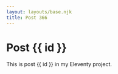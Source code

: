 ```yaml
---
layout: layouts/base.njk
title: Post 366
---
```


# Post {{ id }}

This is post {{ id }} in my Eleventy project.
